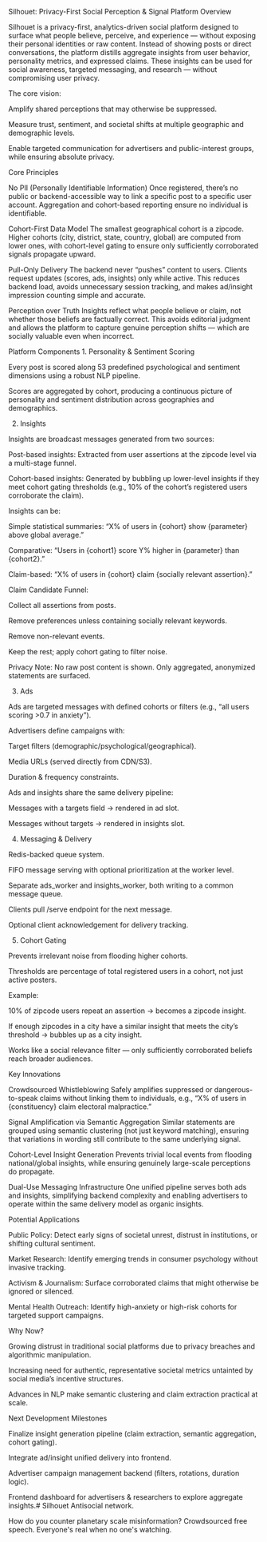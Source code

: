 Silhouet: Privacy-First Social Perception & Signal Platform
Overview

Silhouet is a privacy-first, analytics-driven social platform designed to surface what people believe, perceive, and experience — without exposing their personal identities or raw content. Instead of showing posts or direct 
conversations, the platform distills aggregate insights from user behavior, personality metrics, and expressed claims. These insights can be used for social awareness, targeted messaging, and research — without compromising user 
privacy.

The core vision:

Amplify shared perceptions that may otherwise be suppressed.

Measure trust, sentiment, and societal shifts at multiple geographic and demographic levels.

Enable targeted communication for advertisers and public-interest groups, while ensuring absolute privacy.

Core Principles

No PII (Personally Identifiable Information) Once registered, there’s no public or backend-accessible way to link a specific post to a specific user account. Aggregation and cohort-based reporting ensure no individual is 
identifiable.

Cohort-First Data Model The smallest geographical cohort is a zipcode. Higher cohorts (city, district, state, country, global) are computed from lower ones, with cohort-level gating to ensure only sufficiently corroborated signals 
propagate upward.

Pull-Only Delivery The backend never “pushes” content to users. Clients request updates (scores, ads, insights) only while active. This reduces backend load, avoids unnecessary session tracking, and makes ad/insight impression 
counting simple and accurate.

Perception over Truth Insights reflect what people believe or claim, not whether those beliefs are factually correct. This avoids editorial judgment and allows the platform to capture genuine perception shifts — which are socially 
valuable even when incorrect.

Platform Components 1. Personality & Sentiment Scoring

Every post is scored along 53 predefined psychological and sentiment dimensions using a robust NLP pipeline.

Scores are aggregated by cohort, producing a continuous picture of personality and sentiment distribution across geographies and demographics.

2. Insights

Insights are broadcast messages generated from two sources:

Post-based insights: Extracted from user assertions at the zipcode level via a multi-stage funnel.

Cohort-based insights: Generated by bubbling up lower-level insights if they meet cohort gating thresholds (e.g., 10% of the cohort’s registered users corroborate the claim).

Insights can be:

Simple statistical summaries: “X% of users in {cohort} show {parameter} above global average.”

Comparative: “Users in {cohort1} score Y% higher in {parameter} than {cohort2}.”

Claim-based: “X% of users in {cohort} claim {socially relevant assertion}.”

Claim Candidate Funnel:

Collect all assertions from posts.

Remove preferences unless containing socially relevant keywords.

Remove non-relevant events.

Keep the rest; apply cohort gating to filter noise.

Privacy Note: No raw post content is shown. Only aggregated, anonymized statements are surfaced.

3. Ads

Ads are targeted messages with defined cohorts or filters (e.g., “all users scoring >0.7 in anxiety”).

Advertisers define campaigns with:

Target filters (demographic/psychological/geographical).

Media URLs (served directly from CDN/S3).

Duration & frequency constraints.

Ads and insights share the same delivery pipeline:

Messages with a targets field → rendered in ad slot.

Messages without targets → rendered in insights slot.

4. Messaging & Delivery

Redis-backed queue system.

FIFO message serving with optional prioritization at the worker level.

Separate ads_worker and insights_worker, both writing to a common message queue.

Clients pull /serve endpoint for the next message.

Optional client acknowledgement for delivery tracking.

5. Cohort Gating

Prevents irrelevant noise from flooding higher cohorts.

Thresholds are percentage of total registered users in a cohort, not just active posters.

Example:

10% of zipcode users repeat an assertion → becomes a zipcode insight.

If enough zipcodes in a city have a similar insight that meets the city’s threshold → bubbles up as a city insight.

Works like a social relevance filter — only sufficiently corroborated beliefs reach broader audiences.

Key Innovations

Crowdsourced Whistleblowing Safely amplifies suppressed or dangerous-to-speak claims without linking them to individuals, e.g., “X% of users in {constituency} claim electoral malpractice.”

Signal Amplification via Semantic Aggregation Similar statements are grouped using semantic clustering (not just keyword matching), ensuring that variations in wording still contribute to the same underlying signal.

Cohort-Level Insight Generation Prevents trivial local events from flooding national/global insights, while ensuring genuinely large-scale perceptions do propagate.

Dual-Use Messaging Infrastructure One unified pipeline serves both ads and insights, simplifying backend complexity and enabling advertisers to operate within the same delivery model as organic insights.

Potential Applications

Public Policy: Detect early signs of societal unrest, distrust in institutions, or shifting cultural sentiment.

Market Research: Identify emerging trends in consumer psychology without invasive tracking.

Activism & Journalism: Surface corroborated claims that might otherwise be ignored or silenced.

Mental Health Outreach: Identify high-anxiety or high-risk cohorts for targeted support campaigns.

Why Now?

Growing distrust in traditional social platforms due to privacy breaches and algorithmic manipulation.

Increasing need for authentic, representative societal metrics untainted by social media’s incentive structures.

Advances in NLP make semantic clustering and claim extraction practical at scale.

Next Development Milestones

Finalize insight generation pipeline (claim extraction, semantic aggregation, cohort gating).

Integrate ad/insight unified delivery into frontend.

Advertiser campaign management backend (filters, rotations, duration logic).

Frontend dashboard for advertisers & researchers to explore aggregate insights.# Silhouet Antisocial network.

How do you counter planetary scale misinformation? Crowdsourced free speech. Everyone's real when no one's watching.

